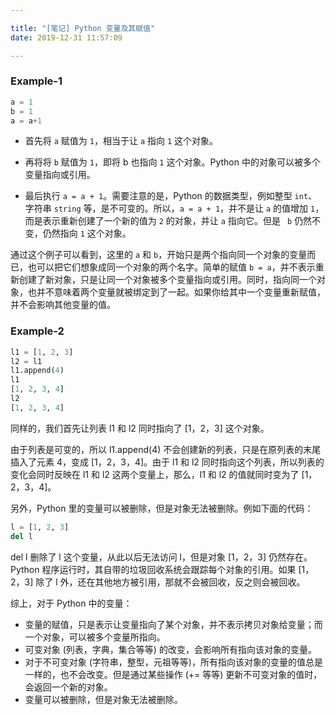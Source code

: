 ```yaml
---

title: "[笔记] Python 变量及其赋值"
date: 2019-12-31 11:57:09

---
```


### Example-1
``` python
a = 1
b = 1
a = a+1
```
+ 首先将 `a` 赋值为 `1`，相当于让 `a` 指向 `1` 这个对象。
<!-- ![a=1](https://blog-1300571114.cos.ap-shanghai.myqcloud.com/Snipaste_2019-12-31_12-09-05.png) -->
+ 再将将 `b` 赋值为 `1`，即将 b 也指向 `1` 这个对象。Python 中的对象可以被多个变量指向或引用。
<!--more-->
+ 最后执行 `a = a + 1`。需要注意的是，Python 的数据类型，例如整型 `int`、字符串 `string` 等，是不可变的。所以，`a = a + 1`，并不是让 `a` 的值增加 `1`，而是表示重新创建了一个新的值为 `2` 的对象，并让 `a` 指向它。但是 ` b` 仍然不变，仍然指向 `1` 这个对象。
<!-- ![a=a+1](https://blog-1300571114.cos.ap-shanghai.myqcloud.com/2019-12-31_12-15-50.png) -->
通过这个例子可以看到，这里的 `a` 和 `b`，开始只是两个指向同一个对象的变量而已，也可以把它们想象成同一个对象的两个名字。简单的赋值 `b = a`，并不表示重新创建了新对象，只是让同一个对象被多个变量指向或引用。同时，指向同一个对象，也并不意味着两个变量就被绑定到了一起。如果你给其中一个变量重新赋值，并不会影响其他变量的值。
### Example-2
``` python
l1 = [1, 2, 3]
l2 = l1
l1.append(4)
l1
[1, 2, 3, 4]
l2
[1, 2, 3, 4]
```
同样的，我们首先让列表 l1 和 l2 同时指向了 [1，2，3] 这个对象。
<!-- ![](https://blog-1300571114.cos.ap-shanghai.myqcloud.com/2019-12-31_12-20-19.png) -->
由于列表是可变的，所以 l1.append(4) 不会创建新的列表，只是在原列表的末尾插入了元素 4，变成 [1，2，3，4]。由于 l1 和 l2 同时指向这个列表，所以列表的变化会同时反映在 l1 和 l2 这两个变量上，那么，l1 和 l2 的值就同时变为了 [1，2，3，4]。
<!-- ![](https://blog-1300571114.cos.ap-shanghai.myqcloud.com/2019-12-31_12-20-53.png) -->
另外，Python 里的变量可以被删除，但是对象无法被删除。例如下面的代码：
``` python
l = [1, 2, 3]
del l
```
del l 删除了 l 这个变量，从此以后无法访问 l，但是对象 [1，2，3] 仍然存在。Python 程序运行时，其自带的垃圾回收系统会跟踪每个对象的引用。如果 [1，2，3] 除了 l 外，还在其他地方被引用，那就不会被回收，反之则会被回收。

综上，对于 Python 中的变量：
+ 变量的赋值，只是表示让变量指向了某个对象，并不表示拷贝对象给变量；而一个对象，可以被多个变量所指向。
+ 可变对象 (列表，字典，集合等等) 的改变，会影响所有指向该对象的变量。
+ 对于不可变对象 (字符串，整型，元祖等等)，所有指向该对象的变量的值总是一样的，也不会改变。但是通过某些操作 (+= 等等) 更新不可变对象的值时，会返回一个新的对象。
+ 变量可以被删除，但是对象无法被删除。
